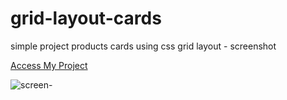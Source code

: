 # grid-layout-cards
 simple project products cards using css grid layout - screenshot
 
 [Access My Project](https://jelsonjay.github.io/grid-layout-cards/)
 
 
 
 ![screen-](https://user-images.githubusercontent.com/50907905/135731348-5cde24ba-c8ed-41c6-a3c3-167eedf19343.png)
 
 

